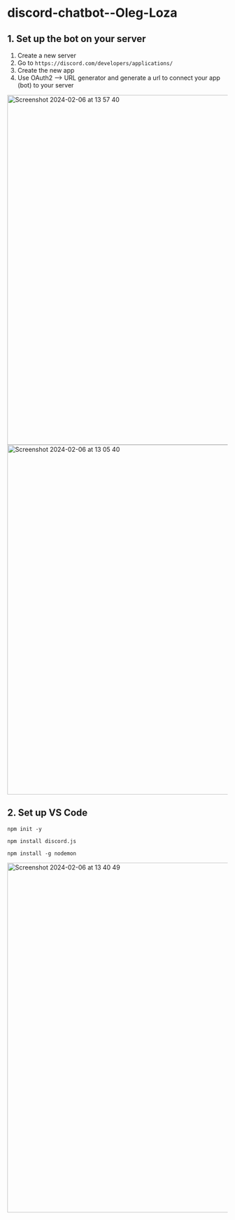 # discord-chatbot--Oleg-Loza

## 1. Set up the bot on your server

1. Create a new server
2. Go to ```https://discord.com/developers/applications/```
3. Create the new app
4. Use OAuth2 --> URL generator and generate a url to connect your app (bot) to your server

<img width="800" alt="Screenshot 2024-02-06 at 13 57 40" src="https://github.com/fac30/discord-chatbot--Oleg-Loza/assets/113034133/e411e957-5d17-4ab4-be26-7522b97f14cd">
<img width="800" alt="Screenshot 2024-02-06 at 13 05 40" src="https://github.com/fac30/discord-chatbot--Oleg-Loza/assets/113034133/8fb94b6f-cb26-48ce-b77f-e001f598cc35">

## 2. Set up VS Code
```
npm init -y
```
```
npm install discord.js
```
```
npm install -g nodemon
```

<img width="800" alt="Screenshot 2024-02-06 at 13 40 49" src="https://github.com/fac30/discord-chatbot--Oleg-Loza/assets/113034133/97c3189c-d597-4523-b5bb-8eec475b2c89">
